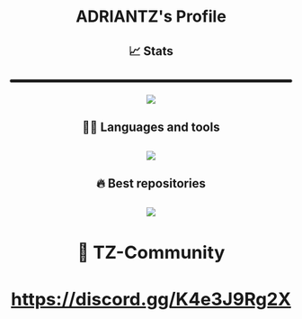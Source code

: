 <h1 align="center">ADRIANTZ's Profile</h1>

<div align="center">


<h2>📈 Stats<h2>

<hr style="height:5px; border: 1px solid #ccc; border-radius: 20px;">

![](https://github-readme-stats.vercel.app/api?username=adriantz&show_icons=true)


<h2>🧑‍💻 Languages and tools<h2>


[![](https://github-readme-stats.vercel.app/api/top-langs/?username=adriantz&layout=compact)](https://github.com/anuraghazra/github-readme-stats)

<h2>🔥 Best repositories<h2>

[![](https://github-readme-stats.vercel.app/api/pin/?username=adriantz&repo=TZ-HUDV1)](https://github.com/adriantz/TZ-HUDV1)

<div>

<h2>🚀 TZ-Community<h2>

https://discord.gg/K4e3J9Rg2X
